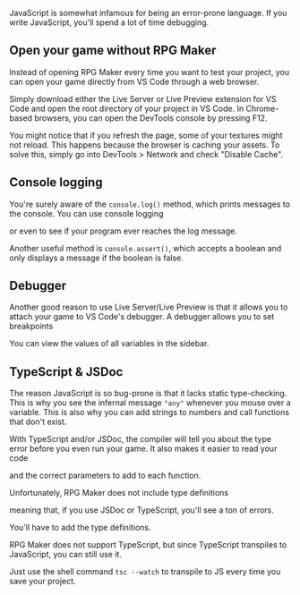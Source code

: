 JavaScript is somewhat infamous for being an error-prone language. If you write JavaScript, you'll spend a lot of time debugging. 

## Open your game without RPG Maker
Instead of opening RPG Maker every time you want to test your project, you can open your game directly from VS Code through a web browser.

Simply download either the Live Server or Live Preview extension for VS Code and open the root directory of your project in VS Code. In Chrome-based browsers, you can open the DevTools console by pressing F12.

You might notice that if you refresh the page, some of your textures might not reload. This happens because the browser is caching your assets. To solve this, simply go into DevTools > Network and check "Disable Cache".


## Console logging
You're surely aware of the `console.log()` method, which prints messages to the console. You can use console logging

or even to see if your program ever reaches the log message.

Another useful method is `console.assert()`, which accepts a boolean and only displays a message if the boolean is false.


## Debugger
Another good reason to use Live Server/Live Preview is that it allows you to attach your  game to VS Code's debugger. A debugger allows you to set breakpoints

You can view the values of all variables in the sidebar.

## TypeScript & JSDoc
The reason JavaScript is so bug-prone is that it lacks static type-checking. This is why you see the infernal message `"any"` whenever you mouse over a variable. This is also why you can add strings to numbers and call functions that don't exist.

With TypeScript and/or JSDoc, the compiler will tell you about the type error before you even run your game. It also makes it easier to read your code

and the correct parameters to add to each function.


Unfortunately, RPG Maker does not include type definitions

meaning that, if you use JSDoc or TypeScript, you'll see a ton of errors.


You'll have to add the type definitions.

RPG Maker does not support TypeScript, but since TypeScript transpiles to JavaScript, you can still use it.

Just use the shell command `tsc --watch` to transpile to JS every time you save your project.